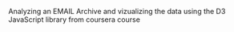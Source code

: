 Analyzing an EMAIL Archive and vizualizing the data
using the D3 JavaScript library from coursera course 
